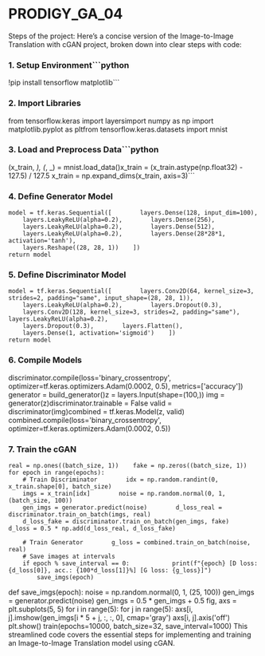 # PRODIGY_GA_04

Steps of the project: 
Here’s a concise version of the Image-to-Image Translation with cGAN project, broken down into clear steps with code:
### 1. **Setup Environment**```python
!pip install tensorflow matplotlib```
### 2. Import Libraries
from tensorflow.keras import layersimport numpy as np
import matplotlib.pyplot as pltfrom tensorflow.keras.datasets import mnist
### 3. **Load and Preprocess Data**```python
(x_train, _), (_, _) = mnist.load_data()x_train = (x_train.astype(np.float32) - 127.5) / 127.5
x_train = np.expand_dims(x_train, axis=3)```
### 4. Define Generator Model
    model = tf.keras.Sequential([        layers.Dense(128, input_dim=100),
        layers.LeakyReLU(alpha=0.2),        layers.Dense(256),
        layers.LeakyReLU(alpha=0.2),        layers.Dense(512),
        layers.LeakyReLU(alpha=0.2),        layers.Dense(28*28*1, activation='tanh'),
        layers.Reshape((28, 28, 1))    ])
    return model
### 5. Define Discriminator Model
    model = tf.keras.Sequential([        layers.Conv2D(64, kernel_size=3, strides=2, padding="same", input_shape=(28, 28, 1)),
        layers.LeakyReLU(alpha=0.2),        layers.Dropout(0.3),
        layers.Conv2D(128, kernel_size=3, strides=2, padding="same"),        layers.LeakyReLU(alpha=0.2),
        layers.Dropout(0.3),        layers.Flatten(),
        layers.Dense(1, activation='sigmoid')    ])
    return model
### 6. Compile Models
discriminator.compile(loss='binary_crossentropy', optimizer=tf.keras.optimizers.Adam(0.0002, 0.5), metrics=['accuracy'])
generator = build_generator()z = layers.Input(shape=(100,))
img = generator(z)discriminator.trainable = False
valid = discriminator(img)combined = tf.keras.Model(z, valid)
combined.compile(loss='binary_crossentropy', optimizer=tf.keras.optimizers.Adam(0.0002, 0.5))
### 7. Train the cGAN
    real = np.ones((batch_size, 1))    fake = np.zeros((batch_size, 1))
    for epoch in range(epochs):
        # Train Discriminator        idx = np.random.randint(0, x_train.shape[0], batch_size)
        imgs = x_train[idx]        noise = np.random.normal(0, 1, (batch_size, 100))
        gen_imgs = generator.predict(noise)        d_loss_real = discriminator.train_on_batch(imgs, real)
        d_loss_fake = discriminator.train_on_batch(gen_imgs, fake)        d_loss = 0.5 * np.add(d_loss_real, d_loss_fake)

        # Train Generator        g_loss = combined.train_on_batch(noise, real)
        # Save images at intervals
        if epoch % save_interval == 0:            print(f"{epoch} [D loss: {d_loss[0]}, acc.: {100*d_loss[1]}%] [G loss: {g_loss}]")
            save_imgs(epoch)
def save_imgs(epoch):    noise = np.random.normal(0, 1, (25, 100))
    gen_imgs = generator.predict(noise)
    gen_imgs = 0.5 * gen_imgs + 0.5    fig, axs = plt.subplots(5, 5)
    for i in range(5):        for j in range(5):
            axs[i, j].imshow(gen_imgs[i * 5 + j, :, :, 0], cmap='gray')            axs[i, j].axis('off')
    plt.show()
train(epochs=10000, batch_size=32, save_interval=1000)
This streamlined code covers the essential steps for implementing and training an Image-to-Image Translation model using cGAN.
